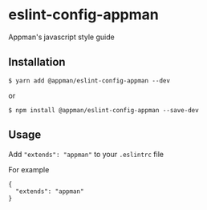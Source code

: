 # eslint-config-appman
Appman's javascript style guide

## Installation

```
$ yarn add @appman/eslint-config-appman --dev
```
or
```
$ npm install @appman/eslint-config-appman --save-dev
```

## Usage

Add ```"extends": "appman"``` to your `.eslintrc` file

For example
```
{
  "extends": "appman"
}
```
